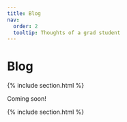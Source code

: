 ```yaml
---
title: Blog
nav:
  order: 2
  tooltip: Thoughts of a grad student
---
```


# Blog

{% include section.html %}

Coming soon!

{% include section.html %}
